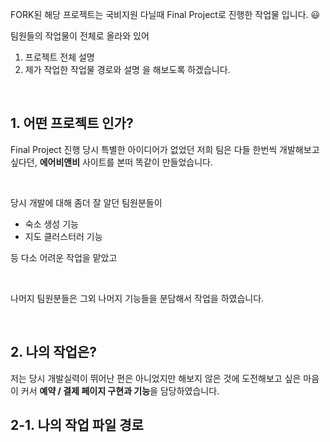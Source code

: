 FORK된 해당 프로젝트는 국비지원 다닐때 Final Project로 진행한 작업물 입니다. 😃 

팀원들의 작업물이 전체로 올라와 있어
1. 프로젝트 전체 설명
2. 제가 작업한 작업물 경로와 설명
을 해보도록 하겠습니다.

&nbsp;

## 1. 어떤 프로젝트 인가? 
Final Project 진행 당시 특별한 아이디어가 없었던 저희 팀은
다들 한번씩 개발해보고 싶다던, **에어비앤비** 사이트를 본떠 똑같이 만들었습니다.

&nbsp;

당시 개발에 대해 좀더 잘 알던 팀원분들이 
- 숙소 생성 기능
- 지도 클러스터러 기능

등 다소 어려운 작업을 맡았고

&nbsp;

나머지 팀원분들은 그외 나머지 기능들을 분담해서 작업을 하였습니다.

&nbsp;

## 2. 나의 작업은?
저는 당시 개발실력이 뛰어난 편은 아니었지만
해보지 않은 것에 도전해보고 싶은 마음이 커서
**예약 / 결제 페이지 구현과 기능**을 담당하였습니다.

## 2-1. 나의 작업 파일 경로


